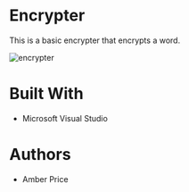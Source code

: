 # Encrypter
This is a basic encrypter that encrypts a word.

![encrypter](https://i.ibb.co/1JYHKGb/encrypter.png)

# Built With
* Microsoft Visual Studio
# Authors
* Amber Price
